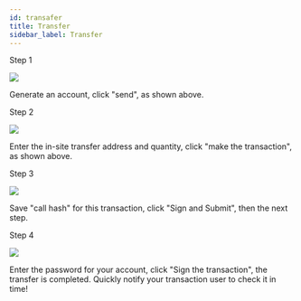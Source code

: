 ```yaml
---
id: transafer
title: Transfer
sidebar_label: Transfer
---
```



Step 1

![](assets/build/47.png)

Generate an account, click "send", as shown above.

Step 2

![](assets/build/48.png)

Enter the in-site transfer address and quantity, click "make the transaction", as shown above.

Step 3

![](assets/build/49.png)


Save "call hash" for this transaction, click "Sign and Submit", then the next step.

Step 4

![](assets/build/50.png)

Enter the password for your account, click "Sign the transaction", the transfer is completed. Quickly notify your transaction user to check it in time!
